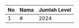 | No | Nama            | Jumlah Level |
|----|-----------------|--------------|
| 1  | #    |    2024        |
